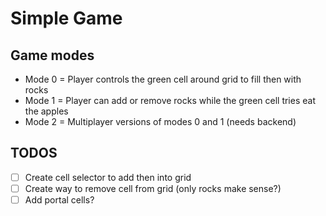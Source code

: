 # Simple Game

## Game modes
- Mode 0 = Player controls the green cell around grid to fill then with rocks
- Mode 1 = Player can add or remove rocks while the green cell tries eat the apples
- Mode 2 = Multiplayer versions of modes 0 and 1 (needs backend)


## TODOS
- [ ] Create cell selector to add then into grid
- [ ] Create way to remove cell from grid (only rocks make sense?)
- [ ] Add portal cells?
